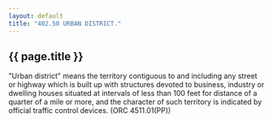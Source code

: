 ```yaml
---
layout: default 
title: "402.50 URBAN DISTRICT."
---
```


{{ page.title }}
----------------

"Urban district" means the territory contiguous to and including any
street or highway which is built up with structures devoted to business,
industry or dwelling houses situated at intervals of less than 100 feet
for distance of a quarter of a mile or more, and the character of such
territory is indicated by official traffic control devices. (ORC
4511.01(PP))
